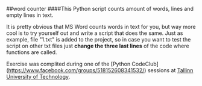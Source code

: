 ##word counter
####This Python script counts amount of words, lines and empty lines in text.

It is pretty obvious that MS Word counts words in text for you, but way more cool is to try yourself out and write a script that does the same. Just as example, file "1.txt" is added to the project, so in case you want to test the script on other txt files just **change the three last lines** of the code where functions are called.

Exercise was complited during one of the [Python CodeClub] (https://www.facebook.com/groups/518152608341532/) sessions at [Tallinn University of Technology](http://www.ttu.ee/en). 
